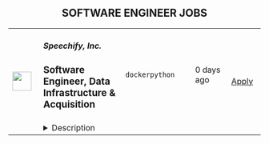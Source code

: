 <div align="center"><h2>SOFTWARE ENGINEER JOBS</h2></div><table><tr>
                <td width="100" height="100" rowspan="2">
                    <img src="https://remotive.com/job/2038175/logo" width="38px" height="auto">
                </td>
                <td width="300">
                    <h5>Speechify, Inc.</h5>
                    <h3>Software Engineer, Data Infrastructure & Acquisition</h3>
                </td>
                <td width="300">
                    <code>docker</code><code>python</code>
                </td>
                <td width="200">
                <text>0 days ago</text>
                </td>
                <td width="100" rowspan="2">
                <a href="https://www.realworkfromanywhere.com/jobs/software-engineer-data-infrastructure-acquisition-speechify-inc-6272" align="right" target="_blank">Apply</a>
                </td>
            </tr>
            <tr>
                <td colspan="3">
                <details><summary>Description</summary>
                <ul style=""><li style=""><p><strong>Overview</strong></p><p>We're looking to hire for our Data side of our AI team at Speechify. This role is responsible for all aspects of data collection to support our model training operations. We are able to build high-quality datasets at petabyte-scale and low cost through a tight integration of infrastructure, engineering, and research work. We are looking for a skilled Software Engineer to join us.</p><p><strong>What You’ll Do</strong></p><ul style=""><li style="">Be scrappy to find new sources of audio data and bring it into our ingestion pipeline</li><li style="">Operate and extend the cloud infrastructure for our ingestion pipeline, currently running on GCP and managed with Terraform.</li><li style="">Collaborate closely with our Scientists to shift the cost/throughput/quality frontier, delivering richer data at bigger scale and lower cost to power our next-generation models.</li><li style="">Collaborate with others on the AI Team and Speechify Leadership to craft the AI Team’s dataset roadmap to power Speechify’s next-generation consumer and enterprise products.</li></ul><p><strong>An Ideal Candidate Should Have</strong></p><ul style=""><li style="">BS/MS/PhD in Computer Science or a related field.</li><li style="">5+ years of industry experience in software development.</li><li style="">Proficiency with bash/Python scripting in Linux environments</li><li style="">Proficiency in Docker and Infrastructure-as-Code concepts and professional experience with at least one major Cloud Provider (we use GCP)</li><li style="">Experience with web crawlers, large-scale data processing workflows is a plus</li><li style="">Ability to handle multiple tasks and adapt to changing priorities.</li><li style="">Strong communication skills, both written and verbal.</li></ul></li></ul>
<img src="https://remotive.com/job/track/2038175/blank.gif?source=public_api" alt=""/>
                </details>
                </td>
            </tr></table>